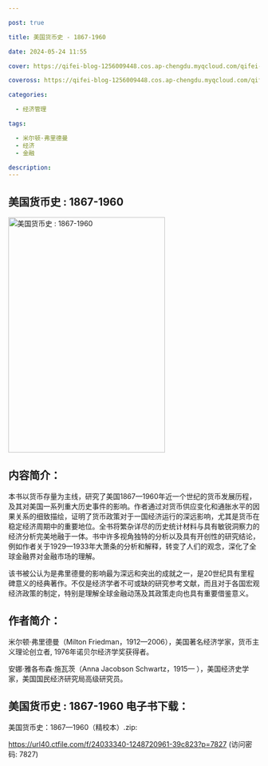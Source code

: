 ```yaml
---

post: true

title: 美国货币史 - 1867-1960

date: 2024-05-24 11:55

cover: https://qifei-blog-1256009448.cos.ap-chengdu.myqcloud.com/qifei-blog/6632e8a20ea9cb1403b374fc.jpg

coveross: https://qifei-blog-1256009448.cos.ap-chengdu.myqcloud.com/qifei-blog/6632e8a20ea9cb1403b374fc.jpg

categories:

  - 经济管理

tags:

  - 米尔顿·弗里德曼
  - 经济
  - 金融

description:
---
```


## 美国货币史 : 1867-1960
<img alt="美国货币史 : 1867-1960 " class="aligncenter loading" data-was-processed="true" decoding="async" fetchpriority="high" height="471" src="https://qifei-blog-1256009448.cos.ap-chengdu.myqcloud.com/qifei-blog/6632e8a20ea9cb1403b374fc.jpg " style="cursor: zoom-in;" width="314"/>

## 内容简介：

本书以货币存量为主线，研究了美国1867—1960年近一个世纪的货币发展历程，及其对美国一系列重大历史事件的影响。作者通过对货币供应变化和通胀水平的因果关系的细致描绘，证明了货币政策对于一国经济运行的深远影响，尤其是货币在稳定经济周期中的重要地位。全书将繁杂详尽的历史统计材料与具有敏锐洞察力的经济分析完美地融于一体。书中许多视角独特的分析以及具有开创性的研究结论，例如作者关于1929—1933年大萧条的分析和解释，转变了人们的观念，深化了全球金融界对金融市场的理解。

该书被公认为是弗里德曼的影响最为深远和突出的成就之一，是20世纪具有里程碑意义的经典著作。不仅是经济学者不可或缺的研究参考文献，而且对于各国宏观经济政策的制定，特别是理解全球金融动荡及其政策走向也具有重要借鉴意义。

## 作者简介：

米尔顿·弗里德曼（Milton Friedman，1912—2006），美国著名经济学家，货币主义理论创立者, 1976年诺贝尔经济学奖获得者。

安娜·雅各布森·施瓦茨（Anna Jacobson Schwartz，1915— ），美国经济史学家，美国国民经济研究局高级研究员。

## 美国货币史 : 1867-1960 电子书下载：
美国货币史：1867—1960（精校本）.zip: 

https://url40.ctfile.com/f/24033340-1248720961-39c823?p=7827 (访问密码: 7827)
